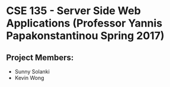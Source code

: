 # CSE 135 - Server Side Web Applications (Professor Yannis Papakonstantinou Spring 2017)


## Project Members:
* Sunny Solanki 
* Kevin Wong
